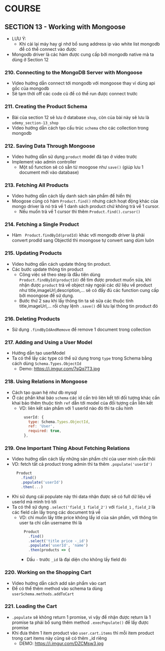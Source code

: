 # COURSE

## SECTION 13 - Working with Mongoose

- LƯU Ý: 
  - Khi cài lại máy hay gì nhớ bổ sung address ip vào white list mongodb để có thể connect vào được  
- Mongodb driver là các hàm được cung cấp bởi mongodb native mà ta dùng ở Section 12

### 210. Connecting to the MongoDB Server with Mongoose

- Video hướng dẫn connect tới mongodb với mongoose thay vì dùng api gốc của mongodb
- Sẽ tạm thời off các code cũ để có thể run được connect trước

### 211. Creating the Product Schema

- Bài của section 12 sẽ lưu ở database `shop`, còn của bài này sẽ lưu là `udemy_section-13_shop`
- Video hướng dẫn cách tạo cấu trúc `schema` cho các collection trong mongodb

### 212. Saving Data Through Mongoose

- Video hướng dẫn sử dụng `product` model đã tạo ở video trước
- Implement vào admin controller
  - Một số function sẽ có sẵn từ moogose như `save()` (giúp lưu 1 document mới vào database)

### 213. Fetching All Products

- Video hướng dẫn cách lấy danh sách sản phẩm để hiển thị
- Moogose cũng có hàm `Product.find()` nhưng cách hoạt động khác của mongo driver là nó trả về 1 danh sách product chứ không trả về 1 cursor. 
  - Nếu muốn trả về 1 cursor thì thêm `Product.find().cursor()`

### 214. Fetching a Single Product

- Hàm ` Product.findById(prodId)` khác với mongodb driver là phải convert prodId sang ObjectId thì moongose tự convert sang dùm luôn

### 215. Updating Products 

- Video hướng dẫn cách update thông tin product.
- Các bước update thông tin product
  - Công việc sẽ theo step là đầu tiên dùng `Product.findById(productId)` để tìm được product muốn sửa, khi nhận được `product` trả về object này ngoài các dữ liệu về product như title,imageUrl,description,... sẽ có đầy đủ các function cung cấp bởi moongose để sử dụng. 
  - Bước thứ 2 sau khi lấy thông tin ta sẽ sửa các thuộc tính title,imageUrl,... rồi chạy lệnh `.save()` để lưu lại thông tin product đó

### 216. Deleting Products

- Sử dụng `.findByIdAndRemove` để remove 1 document trong collection

### 217. Adding and Using a User Model

- Hướng dẫn tạo userModel 
- Ta có thể lấy các type có thể sử dụng trong `type` trong Schema bằng cách dùng `Schema.Types.ObjectId` 
  - Demo: https://i.imgur.com/7sQq7T3.jpg

### 218. Using Relations in Mongoose

- Cách tạo quan hệ như db mysql 
- Ở các phần khai báo `schema` các id cần trỏ liên kết tới đối tượng khác cần khai báo thêm thuộc tính `ref` dẫn tới model của đối tượng cần liên kết
  - VD: liên kết sản phẩm với 1 userId nào đó thì ta cấu hình
    ```javascript
      userId: {
        type: Schema.Types.ObjectId,
        ref: 'User',
        required: true,
      },
    ```

### 219. One Important Thing About Fetching Relations

- Video hướng dẫn cách lấy những sản phẩm chỉ của user mình cần thôi
- VD: fetch tất cả product trong admin thì ta thêm `.populate('userId')`
  ```javascript
    Product
      .find()
      .populate('userId')
      .then(...)
  ```
- Khi sử dụng cái populate này thì data nhận được sẽ có full dữ liệu về userId mà mình trỏ tới
- Ta có thể sử dụng `.select('field_1 field_2')` với `field_1` , `field_2` là các field cần lấy trong các document trả về
  - VD: chỉ muốn lấy title price không lấy id của sản phẩm, với thông tin user ta chỉ cần username thì là
    ```javascript
      Product
        .find()
        .select('title price -_id')
        .populate('userId', 'name')
        .then(products => {
    ```
    - Dấu `-` trước `_id` là đại diện cho không lấy field đó

### 220. Working on the Shopping Cart

- Video hướng dẫn cách add sản phẩm vào cart
- Để có thể thêm method vào schema ta dùng `userSchema.methods.addToCart`

### 221. Loading the Cart

- `.populate` sẽ không return 1 promise, vì vậy để nhận được return là 1 promise ta phải bổ sung thêm method `.execPopulate()` để lấy được promise
- Khi đưa thêm 1 item product vào `user.cart.items` thì mỗi item product trong cart items này cũng sẽ có thêm _id riêng
  - DEMO: https://i.imgur.com/DZCMsw3.jpg 